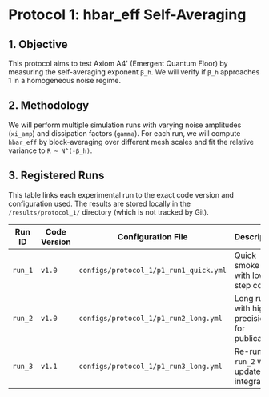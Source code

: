 # Protocol 1: hbar_eff Self-Averaging

## 1. Objective
This protocol aims to test Axiom A4' (Emergent Quantum Floor) by measuring the self-averaging exponent `β_h`. We will verify if `β_h` approaches 1 in a homogeneous noise regime.

## 2. Methodology
We will perform multiple simulation runs with varying noise amplitudes (`xi_amp`) and dissipation factors (`gamma`). For each run, we will compute `hbar_eff` by block-averaging over different mesh scales and fit the relative variance to `R ~ N^(-β_h)`.

## 3. Registered Runs
This table links each experimental run to the exact code version and configuration used. The results are stored locally in the `/results/protocol_1/` directory (which is not tracked by Git).

| Run ID | Code Version | Configuration File | Description |
|---|---|---|---|
| `run_1` | `v1.0` | `configs/protocol_1/p1_run1_quick.yml` | Quick smoke test with low step count. |
| `run_2` | `v1.0` | `configs/protocol_1/p1_run2_long.yml` | Long run with high precision for publication. |
| `run_3` | `v1.1` | `configs/protocol_1/p1_run3_long.yml` | Re-run of `run_2` with updated integrator. |

